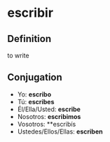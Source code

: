# escribir

## Definition
to write

## Conjugation

- Yo: **escribo**
- Tú: **escribes**
- Él/Ella/Usted: **escribe**
- Nosotros: **escribimos**
- Vosotros: **escribís
- Ustedes/Ellos/Ellas: **escriben**
